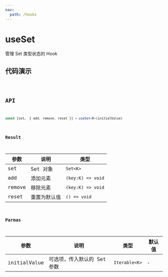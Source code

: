 ```yaml
---
nav:
  path: /hooks
---
```


# useSet

管理 Set 类型状态的 Hook

## 代码演示

<code hideActions='["CSB"]' src="./demo/demo.tsx" />

## API

```typescript
const [set， { add, remove, reset }] = useSet<K>(initialValue) 
```

### Result

| 参数          | 说明            | 类型            |
| -------------|  ---------------| ---------------|
| set          | Set 对象         |  `Set<K>`       |
| add          | 添加元素          | `(key:K) => void`|
| remove       | 移除元素          | `(key:K) => void`|
| reset        | 重置为默认值      | `() => void`   |

### Parmas

| 参数      | 说明          | 类型        | 默认值          |
| ---------| --------------| -----------| ---------------|
| initialValue | 可选项，传入默认的 Set 参数  | `Iterable<K>` | -   | 